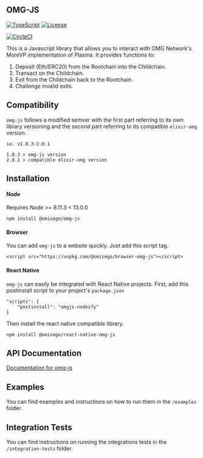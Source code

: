 ## OMG-JS 

[![TypeScript](https://img.shields.io/badge/%3C%2F%3E-TypeScript-%230074c1.svg)](http://www.typescriptlang.org/)
[![License](https://img.shields.io/badge/License-Apache%202.0-blue.svg)](https://opensource.org/licenses/Apache-2.0)

[![CircleCI](https://circleci.com/gh/omgnetwork/omg-js/tree/master.svg?style=svg)](https://circleci.com/gh/omgnetwork/omg-js/tree/master)

This is a Javascript library that allows you to interact with OMG Network's MoreVP implementation of Plasma. It provides functions to:

1. Deposit (Eth/ERC20) from the Rootchain into the Childchain.
2. Transact on the Childchain.
3. Exit from the Childchain back to the Rootchain.
4. Challenge invalid exits.

## Compatibility

`omg-js` follows a modified semver with the first part referring to its own library versioning and the second part referring to its compatible `elixir-omg` version.

```
ie. v1.0.3-2.0.1

1.0.3 > omg-js version
2.0.1 > compatible elixir-omg version
```

## Installation

#### Node
Requires Node >= 8.11.3 < 13.0.0
```
npm install @omisego/omg-js
```

#### Browser
You can add `omg-js` to a website quickly. Just add this script tag.
```
<script src="https://unpkg.com/@omisego/browser-omg-js"></script>
```

#### React Native
`omg-js` can easily be integrated with React Native projects.
First, add this postinstall script to your project's `package.json`
```
"scripts": {
    "postinstall": "omgjs-nodeify"
}
```

Then install the react native compatible library.
```
npm install @omisego/react-native-omg-js
```

## API Documentation

[Documentation for omg-js ](https://docs.omg.network/omg-js/)

## Examples

You can find examples and instructions on how to run them in the `/examples` folder.

## Integration Tests

You can find instructions on running the integrations tests in the `/integration-tests` folder.
